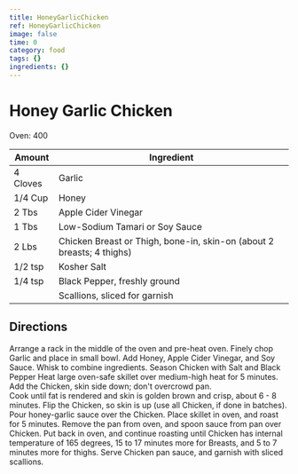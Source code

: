 ```yaml
---
title: HoneyGarlicChicken
ref: HoneyGarlicChicken
image: false
time: 0
category: food
tags: {}
ingredients: {}
---
```

# Honey Garlic Chicken

Oven:  400

Amount | Ingredient
----|----
4 Cloves | Garlic
1/4 Cup | Honey
2 Tbs | Apple Cider Vinegar
1 Tbs | Low-Sodium Tamari or Soy Sauce
2 Lbs | Chicken Breast or Thigh, bone-in, skin-on (about 2 breasts; 4 thighs)
1/2 tsp | Kosher Salt
1/4 tsp | Black Pepper, freshly ground
|| Scallions, sliced for garnish

## Directions

Arrange a rack in the middle of the oven and pre-heat oven.
Finely chop Garlic and place in small bowl.
Add Honey, Apple Cider Vinegar, and Soy Sauce.
Whisk to combine ingredients.
Season Chicken with Salt and Black Pepper
Heat large oven-safe skillet over medium-high heat for 5 minutes.
Add the Chicken, skin side down; don't overcrowd pan.  
Cook until fat is rendered and skin is golden brown and crisp, about 6 - 8 minutes.
Flip the Chicken, so skin is up (use all Chicken, if done in batches).
Pour honey-garlic sauce over the Chicken.
Place skillet in oven, and roast for 5 minutes.
Remove the pan from oven, and spoon sauce from pan over Chicken.
Put back in oven, and continue roasting until Chicken has internal temperature of 165 degrees, 15 to 17 minutes more for Breasts, and 5 to 7 minutes more for thighs.
Serve Chicken pan sauce, and garnish with sliced scallions.



